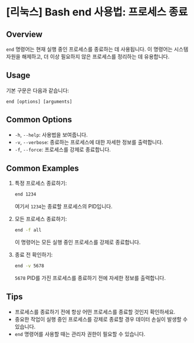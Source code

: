 # [리눅스] Bash end 사용법: 프로세스 종료

## Overview
`end` 명령어는 현재 실행 중인 프로세스를 종료하는 데 사용됩니다. 이 명령어는 시스템 자원을 해제하고, 더 이상 필요하지 않은 프로세스를 정리하는 데 유용합니다.

## Usage
기본 구문은 다음과 같습니다:
```
end [options] [arguments]
```

## Common Options
- `-h`, `--help`: 사용법을 보여줍니다.
- `-v`, `--verbose`: 종료하는 프로세스에 대한 자세한 정보를 출력합니다.
- `-f`, `--force`: 프로세스를 강제로 종료합니다.

## Common Examples
1. 특정 프로세스 종료하기:
   ```bash
   end 1234
   ```
   여기서 `1234`는 종료할 프로세스의 PID입니다.

2. 모든 프로세스 종료하기:
   ```bash
   end -f all
   ```
   이 명령어는 모든 실행 중인 프로세스를 강제로 종료합니다.

3. 종료 전 확인하기:
   ```bash
   end -v 5678
   ```
   `5678` PID를 가진 프로세스를 종료하기 전에 자세한 정보를 출력합니다.

## Tips
- 프로세스를 종료하기 전에 항상 어떤 프로세스를 종료할 것인지 확인하세요.
- 중요한 작업이 실행 중인 프로세스를 강제로 종료할 경우 데이터 손실이 발생할 수 있습니다.
- `end` 명령어를 사용할 때는 관리자 권한이 필요할 수 있습니다.